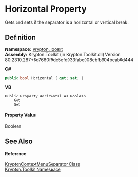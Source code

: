 # Horizontal Property


Gets and sets if the separator is a horizontal or vertical break.



## Definition
**Namespace:** <a href="79d2eac2-21f4-54ff-7552-b20c33c30600.md">Krypton.Toolkit</a>  
**Assembly:** Krypton.Toolkit (in Krypton.Toolkit.dll) Version: 80.23.10.287+8d7660f9dc5efd033fabe008ebfb904beab6d444

**C#**
``` C#
public bool Horizontal { get; set; }
```
**VB**
``` VB
Public Property Horizontal As Boolean
	Get
	Set
```



#### Property Value
Boolean

## See Also


#### Reference
<a href="affaec87-aa0f-c1f2-d883-9f4543e002c4.md">KryptonContextMenuSeparator Class</a>  
<a href="79d2eac2-21f4-54ff-7552-b20c33c30600.md">Krypton.Toolkit Namespace</a>  
